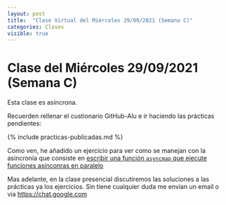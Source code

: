 ```yaml
---
layout: post
title:  "Clase Virtual del Miércoles 29/09/2021 (Semana C)"
categories: Clases
visible: true
---
```


# Clase del Miércoles 29/09/2021 (Semana C)

Esta clase es asíncrona.

Recuerden rellenar el custionario GitHub-Alu e ir haciendo las prácticas pendientes:

{% include practicas-publicadas.md %}

Como ven, he añadido un ejercicio para ver como se manejan con la asincronía que consiste en [escribir una función `asyncmap` que ejecute funciones asínconras en paralelo]({{site.baseurl}}/practicas/07p7-t2-asyncmap.html)

Mas adelante, en la clase presencial discutiremos las  soluciones a las prácticas ya los ejercicios. Sin tiene cualquier duda me envían un email o via <https://chat.google.com>
